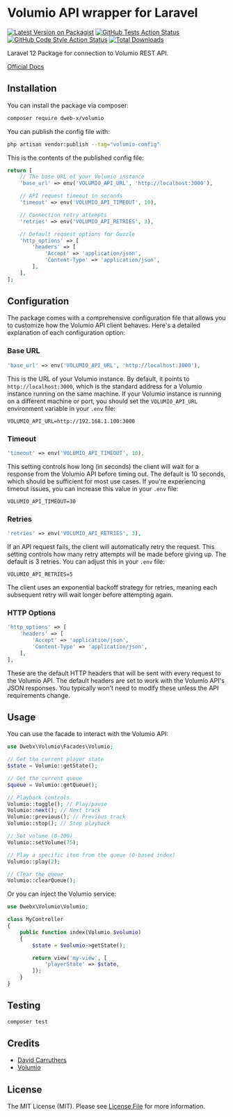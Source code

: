 # Volumio API wrapper for Laravel

[![Latest Version on Packagist](https://img.shields.io/packagist/v/dweb-x/volumio.svg?style=flat-square)](https://packagist.org/packages/dweb-x/volumio)
[![GitHub Tests Action Status](https://img.shields.io/github/actions/workflow/status/dweb-x/volumio/run-tests.yml?branch=master&label=tests&style=flat-square)](https://github.com/dweb-x/volumio/actions?query=workflow%3Arun-tests+branch%3Amaster)
[![GitHub Code Style Action Status](https://img.shields.io/github/actions/workflow/status/dweb-x/volumio/fix-php-code-style-issues.yml?branch=master&label=code%20style&style=flat-square)](https://github.com/dweb-x/volumio/actions?query=workflow%3A"Fix+PHP+code+style+issues"+branch%3Amaster)
[![Total Downloads](https://img.shields.io/packagist/dt/dweb-x/volumio.svg?style=flat-square)](https://packagist.org/packages/dweb-x/volumio)

Laravel 12 Package for connection to Volumio REST API.

[Official Docs](https://developers.volumio.com/api/rest-api)


## Installation

You can install the package via composer:

```bash
composer require dweb-x/volumio
```

You can publish the config file with:

```bash
php artisan vendor:publish --tag="volumio-config"
```

This is the contents of the published config file:

```php
return [
    // The base URL of your Volumio instance
    'base_url' => env('VOLUMIO_API_URL', 'http://localhost:3000'),

    // API request timeout in seconds
    'timeout' => env('VOLUMIO_API_TIMEOUT', 10),

    // Connection retry attempts
    'retries' => env('VOLUMIO_API_RETRIES', 3),

    // Default request options for Guzzle
    'http_options' => [
        'headers' => [
            'Accept' => 'application/json',
            'Content-Type' => 'application/json',
        ],
    ],
];
```

## Configuration

The package comes with a comprehensive configuration file that allows you to customize how the Volumio API client behaves. Here's a detailed explanation of each configuration option:

### Base URL

```php
'base_url' => env('VOLUMIO_API_URL', 'http://localhost:3000'),
```

This is the URL of your Volumio instance. By default, it points to `http://localhost:3000`, which is the standard address for a Volumio instance running on the same machine. If your Volumio instance is running on a different machine or port, you should set the `VOLUMIO_API_URL` environment variable in your `.env` file:

```
VOLUMIO_API_URL=http://192.168.1.100:3000
```

### Timeout

```php
'timeout' => env('VOLUMIO_API_TIMEOUT', 10),
```

This setting controls how long (in seconds) the client will wait for a response from the Volumio API before timing out. The default is 10 seconds, which should be sufficient for most use cases. If you're experiencing timeout issues, you can increase this value in your `.env` file:

```
VOLUMIO_API_TIMEOUT=30
```

### Retries

```php
'retries' => env('VOLUMIO_API_RETRIES', 3),
```

If an API request fails, the client will automatically retry the request. This setting controls how many retry attempts will be made before giving up. The default is 3 retries. You can adjust this in your `.env` file:

```
VOLUMIO_API_RETRIES=5
```

The client uses an exponential backoff strategy for retries, meaning each subsequent retry will wait longer before attempting again.

### HTTP Options

```php
'http_options' => [
    'headers' => [
        'Accept' => 'application/json',
        'Content-Type' => 'application/json',
    ],
],
```

These are the default HTTP headers that will be sent with every request to the Volumio API. The default headers are set to work with the Volumio API's JSON responses. You typically won't need to modify these unless the API requirements change.

## Usage

You can use the facade to interact with the Volumio API:

```php
use Dwebx\Volumio\Facades\Volumio;

// Get the current player state
$state = Volumio::getState();

// Get the current queue
$queue = Volumio::getQueue();

// Playback controls
Volumio::toggle(); // Play/pause
Volumio::next(); // Next track
Volumio::previous(); // Previous track
Volumio::stop(); // Stop playback

// Set volume (0-100)
Volumio::setVolume(75);

// Play a specific item from the queue (0-based index)
Volumio::play(2);

// Clear the queue
Volumio::clearQueue();
```

Or you can inject the Volumio service:

```php
use Dwebx\Volumio\Volumio;

class MyController
{
    public function index(Volumio $volumio)
    {
        $state = $volumio->getState();

        return view('my-view', [
            'playerState' => $state,
        ]);
    }
}
```

## Testing

```bash
composer test
```

## Credits

- [David Carruthers](https://github.com/dweb-x)
- [Volumio](https://developers.volumio.com/)

## License

The MIT License (MIT). Please see [License File](LICENSE.md) for more information.
